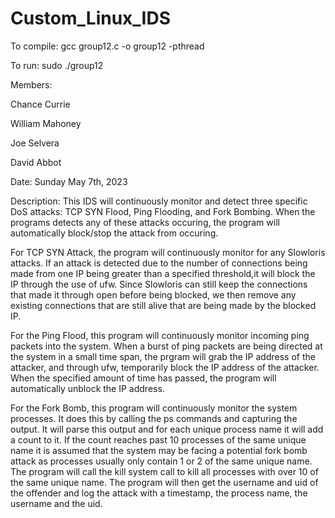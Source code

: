 # Custom_Linux_IDS

To compile: gcc group12.c -o group12 -pthread

To run: sudo ./group12

Members: 

  Chance Currie
  
  William Mahoney
  
  Joe Selvera
  
  David Abbot

Date: Sunday May 7th, 2023

Description: 
This IDS will continuously monitor and detect three specific DoS attacks: TCP SYN Flood, Ping Flooding, and Fork Bombing. When the programs detects
any of these attacks occuring, the program will automatically block/stop the attack from occuring.

For TCP SYN Attack, the program will continuously monitor for any Slowloris attacks. If an attack is detected due to the number of connections 
being made from one IP being greater than a specified threshold,it will block the IP through the use of ufw. Since Slowloris can still keep the 
connections that made it through open before being  blocked, we then remove any existing connections that are still alive that are being made by the blocked IP.

For the Ping Flood, this program will continuously monitor incoming ping packets into the system. When a burst of ping packets are being directed at the system
in  a small time span, the prgram will grab the IP address of the attacker, and through ufw, temporarily block the IP address of the attacker. When the specified amount of time has passed, the program will automatically unblock the IP address.

For the Fork Bomb, this program will continuously monitor the system processes. It does this by calling the ps commands and capturing the output. It will parse 
this output and for each unique process name it will add a count to it. If the count reaches past 10 processes of the same unique name it is assumed that the 
system may be facing a potential fork bomb attack as processes usually only contain 1 or 2 of the same unique name. The program will call the kill system call 
to kill all processes with over 10 of the same unique name. The program will then get the username and uid of the offender and log the attack with a timestamp,
the process name, the username and the uid.
